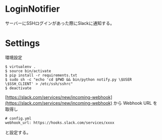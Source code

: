 # LoginNotifier

サーバーにSSHログインがあった際にSlackに通知する。


# Settings

環境設定
```
$ virtualenv .
$ source bin/activate
$ pip install -r requirements.txt
$ sudo sh -c "echo 'cd $PWD && bin/python notify.py \$USER \$SSH_CLIENT' > /etc/ssh/sshrc"
$ deactivate
```

[https://slack.com/services/new/incoming-webhook](https://slack.com/services/new/incoming-webhook) から Webhook URL を取得し

```
# config.yml
webhook_url: https://hooks.slack.com/services/xxxx
```

と設定する。

